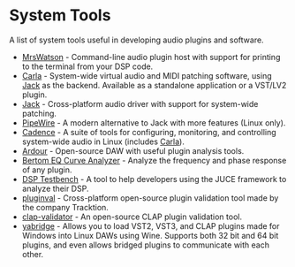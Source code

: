 # System Tools
A list of system tools useful in developing audio plugins and software.

- [MrsWatson](http://teragonaudio.com/MrsWatson.html) - Command-line audio plugin host with support for printing to the terminal from your DSP code.
- [Carla] - System-wide virtual audio and MIDI patching software, using [Jack] as the backend. Available as a standalone application or a VST/LV2 plugin.
- [Jack] - Cross-platform audio driver with support for system-wide patching.
- [PipeWire](https://docs.pipewire.org/index.html) - A modern alternative to Jack with more features (Linux only). 
- [Cadence](https://kx.studio/Applications:Cadence) - A suite of tools for configuring, monitoring, and controlling system-wide audio in Linux (includes [Carla]).
- [Ardour](https://ardour.org/) - Open-source DAW with useful plugin analysis tools.
- [Bertom EQ Curve Analyzer](https://www.bertomaudio.com/eqca.html) - Analyze the frequency and phase response of any plugin.
- [DSP Testbench](https://github.com/AndrewJJ/DSP-Testbench) - A tool to help developers using the JUCE framework to analyze their DSP.
- [pluginval](https://github.com/Tracktion/pluginval) - Cross-platform open-source plugin validation tool made by the company Tracktion.
- [clap-validator](https://github.com/free-audio/clap-validator) - An open-source CLAP plugin validation tool.
- [yabridge](https://github.com/robbert-vdh/yabridge) - Allows you to load VST2, VST3, and CLAP plugins made for Windows into Linux DAWs using Wine. Supports both 32 bit and 64 bit plugins, and even allows bridged plugins to communicate with each other.

[Carla]: https://kx.studio/Applications:Carla
[Jack]: https://jackaudio.org/
